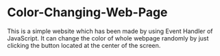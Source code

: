 # Color-Changing-Web-Page
This is a simple website which has been made by using Event Handler of JavaScript. It can change the color of whole webpage randomly by just clicking the button located at the center of the  screen. 
